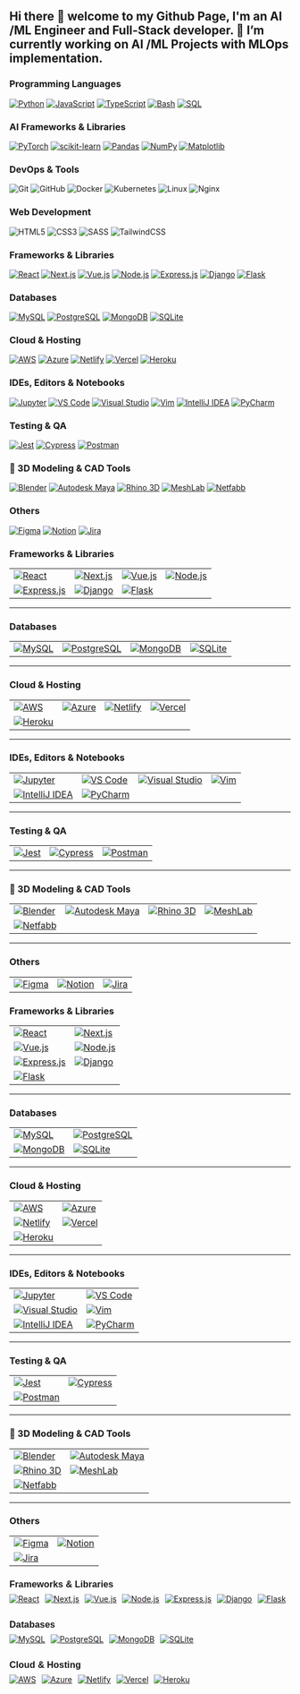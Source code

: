 ## Hi there 👋 welcome to my Github Page, I'm an AI /ML Engineer and Full-Stack developer. 🔭 I’m currently working on AI /ML Projects with MLOps implementation.

### Programming Languages
[![Python](https://img.shields.io/badge/-Python-3776AB?style=flat&logo=python&logoColor=white)](https://www.python.org/)
[![JavaScript](https://img.shields.io/badge/-JavaScript-F7DF1E?style=flat&logo=javascript&logoColor=black)](https://developer.mozilla.org/en-US/docs/Web/JavaScript)
[![TypeScript](https://img.shields.io/badge/-TypeScript-3178C6?style=flat&logo=typescript&logoColor=white)](https://www.typescriptlang.org/)
[![Bash](https://img.shields.io/badge/-Bash-4EAA25?style=flat&logo=gnu-bash&logoColor=white)](https://www.gnu.org/software/bash/)
[![SQL](https://img.shields.io/badge/-SQL-025E8C?style=flat&logo=database&logoColor=white)](https://en.wikipedia.org/wiki/SQL)

### AI Frameworks & Libraries
[![PyTorch](https://img.shields.io/badge/-PyTorch-EE4C2C?style=flat&logo=pytorch&logoColor=white)](https://pytorch.org/)
[![scikit-learn](https://img.shields.io/badge/-Scikit--Learn-F7931E?style=flat&logo=scikit-learn&logoColor=white)](https://scikit-learn.org/)
[![Pandas](https://img.shields.io/badge/-Pandas-150458?style=flat&logo=pandas&logoColor=white)](https://pandas.pydata.org/)
[![NumPy](https://img.shields.io/badge/-NumPy-013243?style=flat&logo=numpy&logoColor=white)](https://numpy.org/)
[![Matplotlib](https://img.shields.io/badge/-Matplotlib-11557C?style=flat&logo=matplotlib&logoColor=white)](https://matplotlib.org/)

### DevOps & Tools
![Git](https://img.shields.io/badge/-Git-F05032?style=flat&logo=git&logoColor=white)
![GitHub](https://img.shields.io/badge/-GitHub-181717?style=flat&logo=github&logoColor=white)
![Docker](https://img.shields.io/badge/-Docker-2496ED?style=flat&logo=docker&logoColor=white)
![Kubernetes](https://img.shields.io/badge/-Kubernetes-326CE5?style=flat&logo=kubernetes&logoColor=white)
![Linux](https://img.shields.io/badge/-Linux-FCC624?style=flat&logo=linux&logoColor=black)
![Nginx](https://img.shields.io/badge/-Nginx-009639?style=flat&logo=nginx&logoColor=white)

### Web Development
![HTML5](https://img.shields.io/badge/-HTML5-E34F26?style=flat&logo=html5&logoColor=white)
![CSS3](https://img.shields.io/badge/-CSS3-1572B6?style=flat&logo=css3&logoColor=white)
![SASS](https://img.shields.io/badge/-SASS-CC6699?style=flat&logo=sass&logoColor=white)
![TailwindCSS](https://img.shields.io/badge/-Tailwind_CSS-38B2AC?style=flat&logo=tailwind-css&logoColor=white)

### Frameworks & Libraries  
[![React](https://img.shields.io/badge/-React-61DAFB?style=flat&logo=react&logoColor=black)](https://reactjs.org)
[![Next.js](https://img.shields.io/badge/-Next.js-000000?style=flat&logo=next.js&logoColor=white)](https://nextjs.org)
[![Vue.js](https://img.shields.io/badge/-Vue.js-4FC08D?style=flat&logo=vue.js&logoColor=white)](https://vuejs.org)
[![Node.js](https://img.shields.io/badge/-Node.js-339933?style=flat&logo=node.js&logoColor=white)](https://nodejs.org)
[![Express.js](https://img.shields.io/badge/-Express-000000?style=flat&logo=express&logoColor=white)](https://expressjs.com)
[![Django](https://img.shields.io/badge/-Django-092E20?style=flat&logo=django&logoColor=white)](https://www.djangoproject.com)
[![Flask](https://img.shields.io/badge/-Flask-000000?style=flat&logo=flask&logoColor=white)](https://flask.palletsprojects.com)

### Databases  
[![MySQL](https://img.shields.io/badge/-MySQL-4479A1?style=flat&logo=mysql&logoColor=white)](https://www.mysql.com)
[![PostgreSQL](https://img.shields.io/badge/-PostgreSQL-336791?style=flat&logo=postgresql&logoColor=white)](https://www.postgresql.org)
[![MongoDB](https://img.shields.io/badge/-MongoDB-47A248?style=flat&logo=mongodb&logoColor=white)](https://www.mongodb.com)
[![SQLite](https://img.shields.io/badge/-SQLite-003B57?style=flat&logo=sqlite&logoColor=white)](https://www.sqlite.org)

### Cloud & Hosting  
[![AWS](https://img.shields.io/badge/-AWS-232F3E?style=flat&logo=amazon-aws&logoColor=white)](https://aws.amazon.com)
[![Azure](https://img.shields.io/badge/-Azure-0078D4?style=flat&logo=microsoft-azure&logoColor=white)](https://azure.microsoft.com)
[![Netlify](https://img.shields.io/badge/-Netlify-00C7B7?style=flat&logo=netlify&logoColor=white)](https://www.netlify.com)
[![Vercel](https://img.shields.io/badge/-Vercel-000000?style=flat&logo=vercel&logoColor=white)](https://vercel.com)
[![Heroku](https://img.shields.io/badge/-Heroku-430098?style=flat&logo=heroku&logoColor=white)](https://www.heroku.com)

### IDEs, Editors & Notebooks  
[![Jupyter](https://img.shields.io/badge/-Jupyter-F37626?style=flat&logo=jupyter&logoColor=white)](https://jupyter.org/)
[![VS Code](https://img.shields.io/badge/-VS_Code-007ACC?style=flat&logo=visual-studio-code&logoColor=white)](https://code.visualstudio.com/)
[![Visual Studio](https://img.shields.io/badge/-Visual_Studio-5C2D91?style=flat&logo=visual-studio&logoColor=white)](https://visualstudio.microsoft.com/)
[![Vim](https://img.shields.io/badge/-Vim-019733?style=flat&logo=vim&logoColor=white)](https://www.vim.org/)
[![IntelliJ IDEA](https://img.shields.io/badge/-IntelliJ_IDEA-000000?style=flat&logo=intellij-idea&logoColor=white)](https://www.jetbrains.com/idea/)
[![PyCharm](https://img.shields.io/badge/-PyCharm-000000?style=flat&logo=pycharm&logoColor=white)](https://www.jetbrains.com/pycharm/)

### Testing & QA  
[![Jest](https://img.shields.io/badge/-Jest-C21325?style=flat&logo=jest&logoColor=white)](https://jestjs.io)
[![Cypress](https://img.shields.io/badge/-Cypress-17202C?style=flat&logo=cypress&logoColor=white)](https://www.cypress.io)
[![Postman](https://img.shields.io/badge/-Postman-FF6C37?style=flat&logo=postman&logoColor=white)](https://www.postman.com)

### 🧱 3D Modeling & CAD Tools  
[![Blender](https://img.shields.io/badge/-Blender-F5792A?style=flat&logo=blender&logoColor=white)](https://www.blender.org)
[![Autodesk Maya](https://img.shields.io/badge/-Maya-000000?style=flat&logo=autodesk&logoColor=white)](https://www.autodesk.com/products/maya/overview)
[![Rhino 3D](https://img.shields.io/badge/-Rhino_3D-801010?style=flat&logoColor=white)](https://www.rhino3d.com)
[![MeshLab](https://img.shields.io/badge/-MeshLab-006699?style=flat&logoColor=white)](https://www.meshlab.net)
[![Netfabb](https://img.shields.io/badge/-Netfabb-0071C5?style=flat&logo=autodesk&logoColor=white)](https://www.autodesk.com/products/netfabb/overview)

### Others  
[![Figma](https://img.shields.io/badge/-Figma-F24E1E?style=flat&logo=figma&logoColor=white)](https://www.figma.com)
[![Notion](https://img.shields.io/badge/-Notion-000000?style=flat&logo=notion&logoColor=white)](https://www.notion.so)
[![Jira](https://img.shields.io/badge/-Jira-0052CC?style=flat&logo=jira&logoColor=white)](https://www.atlassian.com/software/jira)

### Frameworks & Libraries  
| | | | |
|--|--|--|--|
| [![React](https://img.shields.io/badge/-React-61DAFB?style=flat&logo=react&logoColor=black)](https://reactjs.org) | [![Next.js](https://img.shields.io/badge/-Next.js-000000?style=flat&logo=next.js&logoColor=white)](https://nextjs.org) | [![Vue.js](https://img.shields.io/badge/-Vue.js-4FC08D?style=flat&logo=vue.js&logoColor=white)](https://vuejs.org) | [![Node.js](https://img.shields.io/badge/-Node.js-339933?style=flat&logo=node.js&logoColor=white)](https://nodejs.org) |
| [![Express.js](https://img.shields.io/badge/-Express-000000?style=flat&logo=express&logoColor=white)](https://expressjs.com) | [![Django](https://img.shields.io/badge/-Django-092E20?style=flat&logo=django&logoColor=white)](https://www.djangoproject.com) | [![Flask](https://img.shields.io/badge/-Flask-000000?style=flat&logo=flask&logoColor=white)](https://flask.palletsprojects.com) | |

---

### Databases  
| | | | |
|--|--|--|--|
| [![MySQL](https://img.shields.io/badge/-MySQL-4479A1?style=flat&logo=mysql&logoColor=white)](https://www.mysql.com) | [![PostgreSQL](https://img.shields.io/badge/-PostgreSQL-336791?style=flat&logo=postgresql&logoColor=white)](https://www.postgresql.org) | [![MongoDB](https://img.shields.io/badge/-MongoDB-47A248?style=flat&logo=mongodb&logoColor=white)](https://www.mongodb.com) | [![SQLite](https://img.shields.io/badge/-SQLite-003B57?style=flat&logo=sqlite&logoColor=white)](https://www.sqlite.org) |

---

### Cloud & Hosting  
| | | | |
|--|--|--|--|
| [![AWS](https://img.shields.io/badge/-AWS-232F3E?style=flat&logo=amazon-aws&logoColor=white)](https://aws.amazon.com) | [![Azure](https://img.shields.io/badge/-Azure-0078D4?style=flat&logo=microsoft-azure&logoColor=white)](https://azure.microsoft.com) | [![Netlify](https://img.shields.io/badge/-Netlify-00C7B7?style=flat&logo=netlify&logoColor=white)](https://www.netlify.com) | [![Vercel](https://img.shields.io/badge/-Vercel-000000?style=flat&logo=vercel&logoColor=white)](https://vercel.com) |
| [![Heroku](https://img.shields.io/badge/-Heroku-430098?style=flat&logo=heroku&logoColor=white)](https://www.heroku.com) | | | |

---

### IDEs, Editors & Notebooks  
| | | | |
|--|--|--|--|
| [![Jupyter](https://img.shields.io/badge/-Jupyter-F37626?style=flat&logo=jupyter&logoColor=white)](https://jupyter.org/) | [![VS Code](https://img.shields.io/badge/-VS_Code-007ACC?style=flat&logo=visual-studio-code&logoColor=white)](https://code.visualstudio.com/) | [![Visual Studio](https://img.shields.io/badge/-Visual_Studio-5C2D91?style=flat&logo=visual-studio&logoColor=white)](https://visualstudio.microsoft.com/) | [![Vim](https://img.shields.io/badge/-Vim-019733?style=flat&logo=vim&logoColor=white)](https://www.vim.org/) |
| [![IntelliJ IDEA](https://img.shields.io/badge/-IntelliJ_IDEA-000000?style=flat&logo=intellij-idea&logoColor=white)](https://www.jetbrains.com/idea/) | [![PyCharm](https://img.shields.io/badge/-PyCharm-000000?style=flat&logo=pycharm&logoColor=white)](https://www.jetbrains.com/pycharm/) | | |

---

### Testing & QA  
| | | |
|--|--|--|
| [![Jest](https://img.shields.io/badge/-Jest-C21325?style=flat&logo=jest&logoColor=white)](https://jestjs.io) | [![Cypress](https://img.shields.io/badge/-Cypress-17202C?style=flat&logo=cypress&logoColor=white)](https://www.cypress.io) | [![Postman](https://img.shields.io/badge/-Postman-FF6C37?style=flat&logo=postman&logoColor=white)](https://www.postman.com) |

---

### 🧱 3D Modeling & CAD Tools  
| | | | |
|--|--|--|--|
| [![Blender](https://img.shields.io/badge/-Blender-F5792A?style=flat&logo=blender&logoColor=white)](https://www.blender.org) | [![Autodesk Maya](https://img.shields.io/badge/-Maya-000000?style=flat&logo=autodesk&logoColor=white)](https://www.autodesk.com/products/maya/overview) | [![Rhino 3D](https://img.shields.io/badge/-Rhino_3D-801010?style=flat&logoColor=white)](https://www.rhino3d.com) | [![MeshLab](https://img.shields.io/badge/-MeshLab-006699?style=flat&logoColor=white)](https://www.meshlab.net) |
| [![Netfabb](https://img.shields.io/badge/-Netfabb-0071C5?style=flat&logo=autodesk&logoColor=white)](https://www.autodesk.com/products/netfabb/overview) | | | |

---

### Others  
| | | |
|--|--|--|
| [![Figma](https://img.shields.io/badge/-Figma-F24E1E?style=flat&logo=figma&logoColor=white)](https://www.figma.com) | [![Notion](https://img.shields.io/badge/-Notion-000000?style=flat&logo=notion&logoColor=white)](https://www.notion.so) | [![Jira](https://img.shields.io/badge/-Jira-0052CC?style=flat&logo=jira&logoColor=white)](https://www.atlassian.com/software/jira) |

### Frameworks & Libraries  
| | |
|--|--|
| [![React](https://img.shields.io/badge/-React-61DAFB?style=flat&logo=react&logoColor=black)](https://reactjs.org) | [![Next.js](https://img.shields.io/badge/-Next.js-000000?style=flat&logo=next.js&logoColor=white)](https://nextjs.org) |
| [![Vue.js](https://img.shields.io/badge/-Vue.js-4FC08D?style=flat&logo=vue.js&logoColor=white)](https://vuejs.org) | [![Node.js](https://img.shields.io/badge/-Node.js-339933?style=flat&logo=node.js&logoColor=white)](https://nodejs.org) |
| [![Express.js](https://img.shields.io/badge/-Express-000000?style=flat&logo=express&logoColor=white)](https://expressjs.com) | [![Django](https://img.shields.io/badge/-Django-092E20?style=flat&logo=django&logoColor=white)](https://www.djangoproject.com) |
| [![Flask](https://img.shields.io/badge/-Flask-000000?style=flat&logo=flask&logoColor=white)](https://flask.palletsprojects.com) | |

---

### Databases  
| | |
|--|--|
| [![MySQL](https://img.shields.io/badge/-MySQL-4479A1?style=flat&logo=mysql&logoColor=white)](https://www.mysql.com) | [![PostgreSQL](https://img.shields.io/badge/-PostgreSQL-336791?style=flat&logo=postgresql&logoColor=white)](https://www.postgresql.org) |
| [![MongoDB](https://img.shields.io/badge/-MongoDB-47A248?style=flat&logo=mongodb&logoColor=white)](https://www.mongodb.com) | [![SQLite](https://img.shields.io/badge/-SQLite-003B57?style=flat&logo=sqlite&logoColor=white)](https://www.sqlite.org) |

---

### Cloud & Hosting  
| | |
|--|--|
| [![AWS](https://img.shields.io/badge/-AWS-232F3E?style=flat&logo=amazon-aws&logoColor=white)](https://aws.amazon.com) | [![Azure](https://img.shields.io/badge/-Azure-0078D4?style=flat&logo=microsoft-azure&logoColor=white)](https://azure.microsoft.com) |
| [![Netlify](https://img.shields.io/badge/-Netlify-00C7B7?style=flat&logo=netlify&logoColor=white)](https://www.netlify.com) | [![Vercel](https://img.shields.io/badge/-Vercel-000000?style=flat&logo=vercel&logoColor=white)](https://vercel.com) |
| [![Heroku](https://img.shields.io/badge/-Heroku-430098?style=flat&logo=heroku&logoColor=white)](https://www.heroku.com) | |

---

### IDEs, Editors & Notebooks  
| | |
|--|--|
| [![Jupyter](https://img.shields.io/badge/-Jupyter-F37626?style=flat&logo=jupyter&logoColor=white)](https://jupyter.org/) | [![VS Code](https://img.shields.io/badge/-VS_Code-007ACC?style=flat&logo=visual-studio-code&logoColor=white)](https://code.visualstudio.com/) |
| [![Visual Studio](https://img.shields.io/badge/-Visual_Studio-5C2D91?style=flat&logo=visual-studio&logoColor=white)](https://visualstudio.microsoft.com/) | [![Vim](https://img.shields.io/badge/-Vim-019733?style=flat&logo=vim&logoColor=white)](https://www.vim.org/) |
| [![IntelliJ IDEA](https://img.shields.io/badge/-IntelliJ_IDEA-000000?style=flat&logo=intellij-idea&logoColor=white)](https://www.jetbrains.com/idea/) | [![PyCharm](https://img.shields.io/badge/-PyCharm-000000?style=flat&logo=pycharm&logoColor=white)](https://www.jetbrains.com/pycharm/) |

---

### Testing & QA  
| | |
|--|--|
| [![Jest](https://img.shields.io/badge/-Jest-C21325?style=flat&logo=jest&logoColor=white)](https://jestjs.io) | [![Cypress](https://img.shields.io/badge/-Cypress-17202C?style=flat&logo=cypress&logoColor=white)](https://www.cypress.io) |
| [![Postman](https://img.shields.io/badge/-Postman-FF6C37?style=flat&logo=postman&logoColor=white)](https://www.postman.com) | |

---

### 🧱 3D Modeling & CAD Tools  
| | |
|--|--|
| [![Blender](https://img.shields.io/badge/-Blender-F5792A?style=flat&logo=blender&logoColor=white)](https://www.blender.org) | [![Autodesk Maya](https://img.shields.io/badge/-Maya-000000?style=flat&logo=autodesk&logoColor=white)](https://www.autodesk.com/products/maya/overview) |
| [![Rhino 3D](https://img.shields.io/badge/-Rhino_3D-801010?style=flat&logoColor=white)](https://www.rhino3d.com) | [![MeshLab](https://img.shields.io/badge/-MeshLab-006699?style=flat&logoColor=white)](https://www.meshlab.net) |
| [![Netfabb](https://img.shields.io/badge/-Netfabb-0071C5?style=flat&logo=autodesk&logoColor=white)](https://www.autodesk.com/products/netfabb/overview) | |

---

### Others  
| | |
|--|--|
| [![Figma](https://img.shields.io/badge/-Figma-F24E1E?style=flat&logo=figma&logoColor=white)](https://www.figma.com) | [![Notion](https://img.shields.io/badge/-Notion-000000?style=flat&logo=notion&logoColor=white)](https://www.notion.so) |
| [![Jira](https://img.shields.io/badge/-Jira-0052CC?style=flat&logo=jira&logoColor=white)](https://www.atlassian.com/software/jira) | |

<style>
  .badge-section {
    margin-bottom: 2em;
  }

  .badge-section h3 {
    font-family: sans-serif;
    margin-bottom: 0.5em;
  }

  .badge-grid {
    display: flex;
    flex-wrap: wrap;
    gap: 10px;
  }

  .badge-grid a {
    display: inline-block;
  }
</style>

<div class="badge-section">
  <h3>Frameworks & Libraries</h3>
  <div class="badge-grid">
    <a href="https://reactjs.org"><img src="https://img.shields.io/badge/-React-61DAFB?style=flat&logo=react&logoColor=black" alt="React"></a>
    <a href="https://nextjs.org"><img src="https://img.shields.io/badge/-Next.js-000000?style=flat&logo=next.js&logoColor=white" alt="Next.js"></a>
    <a href="https://vuejs.org"><img src="https://img.shields.io/badge/-Vue.js-4FC08D?style=flat&logo=vue.js&logoColor=white" alt="Vue.js"></a>
    <a href="https://nodejs.org"><img src="https://img.shields.io/badge/-Node.js-339933?style=flat&logo=node.js&logoColor=white" alt="Node.js"></a>
    <a href="https://expressjs.com"><img src="https://img.shields.io/badge/-Express-000000?style=flat&logo=express&logoColor=white" alt="Express.js"></a>
    <a href="https://www.djangoproject.com"><img src="https://img.shields.io/badge/-Django-092E20?style=flat&logo=django&logoColor=white" alt="Django"></a>
    <a href="https://flask.palletsprojects.com"><img src="https://img.shields.io/badge/-Flask-000000?style=flat&logo=flask&logoColor=white" alt="Flask"></a>
  </div>
</div>

<div class="badge-section">
  <h3>Databases</h3>
  <div class="badge-grid">
    <a href="https://www.mysql.com"><img src="https://img.shields.io/badge/-MySQL-4479A1?style=flat&logo=mysql&logoColor=white" alt="MySQL"></a>
    <a href="https://www.postgresql.org"><img src="https://img.shields.io/badge/-PostgreSQL-336791?style=flat&logo=postgresql&logoColor=white" alt="PostgreSQL"></a>
    <a href="https://www.mongodb.com"><img src="https://img.shields.io/badge/-MongoDB-47A248?style=flat&logo=mongodb&logoColor=white" alt="MongoDB"></a>
    <a href="https://www.sqlite.org"><img src="https://img.shields.io/badge/-SQLite-003B57?style=flat&logo=sqlite&logoColor=white" alt="SQLite"></a>
  </div>
</div>

<div class="badge-section">
  <h3>Cloud & Hosting</h3>
  <div class="badge-grid">
    <a href="https://aws.amazon.com"><img src="https://img.shields.io/badge/-AWS-232F3E?style=flat&logo=amazon-aws&logoColor=white" alt="AWS"></a>
    <a href="https://azure.microsoft.com"><img src="https://img.shields.io/badge/-Azure-0078D4?style=flat&logo=microsoft-azure&logoColor=white" alt="Azure"></a>
    <a href="https://www.netlify.com"><img src="https://img.shields.io/badge/-Netlify-00C7B7?style=flat&logo=netlify&logoColor=white" alt="Netlify"></a>
    <a href="https://vercel.com"><img src="https://img.shields.io/badge/-Vercel-000000?style=flat&logo=vercel&logoColor=white" alt="Vercel"></a>
    <a href="https://www.heroku.com"><img src="https://img.shields.io/badge/-Heroku-430098?style=flat&logo=heroku&logoColor=white" alt="Heroku"></a>
  </div>
</div>


<!--
**spha-code/spha-code** is a ✨ _special_ ✨ repository because its `README.md` (this file) appears on your GitHub profile.

Here are some ideas to get you started:


- 🌱 I’m currently learning ...
- 👯 I’m looking to collaborate on ...
- 🤔 I’m looking for help with ...
- 💬 Ask me about ...
- 📫 How to reach me: ...
- 😄 Pronouns: ...
- ⚡ Fun fact: ...
-->

